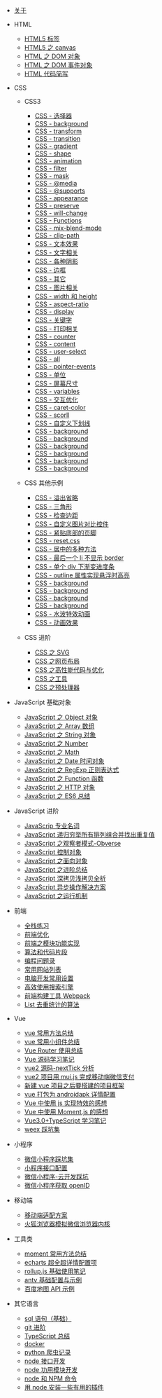 - [关于](/docs/about.md)

- HTML

  - [HTML5 标签](/docs/html/HTML5标签.md)
  - [HTML5 之 canvas](/docs/html/HTML5之canvas.md)
  - [HTML 之 DOM 对象](/docs/html/HTML之DOM对象.md)
  - [HTML 之 DOM 事件对象](/docs/html/HTML之DOM事件对象.md)
  - [HTML 代码简写](</docs/html/HTML代码简写：Emmet(ZenCoding)和Pug语法.md>)

- CSS

  - CSS3

    - [CSS - 选择器](/docs/css/css3/CSS-选择器.md)
    - [CSS - background](/docs/css/css3/CSS-background.md)
    - [CSS - transform](/docs/css/css3/CSS-transform.md)
    - [CSS - transition](/docs/css/css3/CSS-transition.md)
    - [CSS - gradient](/docs/css/css3/CSS-gradient.md)
    - [CSS - shape](/docs/css/css3/CSS-shape.md)
    - [CSS - animation](/docs/css/css3/CSS-animation.md)
    - [CSS - filter](/docs/css/css3/CSS-filter.md)
    - [CSS - mask](/docs/css/css3/CSS-mask.md)
    - [CSS - @media](/docs/css/css3/CSS-@media.md)
    - [CSS - @supports](/docs/css/css3/CSS-@supports.md)
    - [CSS - appearance](/docs/css/css3/CSS-appearance.md)
    - [CSS - preserve](/docs/css/css3/CSS-preserve.md)
    - [CSS - will-change](/docs/css/css3/CSS-will-change.md)
    - [CSS - Functions](/docs/css/css3/CSS-Functions.md)
    - [CSS - mix-blend-mode](/docs/css/css3/CSS-mix-blend-mode.md)
    - [CSS - clip-path](/docs/css/css3/CSS-clip-path.md)
    - [CSS - 文本效果](/docs/css/css3/CSS-文本效果.md)
    - [CSS - 文字相关](/docs/css/css3/CSS-文字相关.md)
    - [CSS - 各种阴影](/docs/css/css3/CSS-各种阴影.md)
    - [CSS - 边框](/docs/css/css3/CSS-边框.md)
    - [CSS - 其它](/docs/css/css3/CSS-其它.md)
    - [CSS - 图片相关](/docs/css/css3/CSS-图片相关.md)
    - [CSS - width 和 height](/docs/css/css3/CSS-width和height.md)
    - [CSS - aspect-ratio](/docs/css/css3/CSS-aspect-ratio.md)
    - [CSS - display](/docs/css/css3/CSS-display.md)
    - [CSS - 关键字](/docs/css/css3/CSS-关键字.md)
    - [CSS - 打印相关](/docs/css/css3/CSS-打印相关.md)
    - [CSS - counter](/docs/css/css3/CSS-counter.md)
    - [CSS - content](/docs/css/css3/CSS-content.md)
    - [CSS - user-select](/docs/css/css3/CSS-user-select.md)
    - [CSS - all](/docs/css/css3/CSS-all.md)
    - [CSS - pointer-events](/docs/css/css3/CSS-pointer-events.md)
    - [CSS - 单位](/docs/css/css3/CSS-单位.md)
    - [CSS - 屏幕尺寸](/docs/css/css3/CSS-屏幕尺寸.md)
    - [CSS - variables](/docs/css/css3/CSS-variables.md)
    - [CSS - 交互优化](/docs/css/css3/CSS-交互优化.md)
    - [CSS - caret-color](/docs/css/css3/CSS-caret-color.md)
    - [CSS - scorll](/docs/css/css3/CSS-scorll.md)
    - [CSS - 自定义下划线](/docs/css/css3/CSS-自定义下划线.md)
    - [CSS - background](/docs/css/css3/CSS-background.md)
    - [CSS - background](/docs/css/css3/CSS-background.md)
    - [CSS - background](/docs/css/css3/CSS-background.md)
    - [CSS - background](/docs/css/css3/CSS-background.md)
    - [CSS - background](/docs/css/css3/CSS-background.md)
    - [CSS - background](/docs/css/css3/CSS-background.md)

  - CSS 其他示例

    - [CSS - 溢出省略](/docs/css/examples/CSS-溢出省略.md)
    - [CSS - 三角形](/docs/css/examples/CSS-三角形.md)
    - [CSS - 检查边距](/docs/css/examples/CSS-检查边距.md)
    - [CSS - 自定义图片对比控件](/docs/css/examples/CSS-自定义图片对比控件.md)
    - [CSS - 紧贴底部的页脚](/docs/css/examples/CSS-紧贴底部的页脚.md)
    - [CSS - reset.css](/docs/css/examples/CSS-reset.css.md)
    - [CSS - 居中的多种方法](/docs/css/examples/CSS-居中的多种方法.md)
    - [CSS - 最后一个 li 不显示 border](/docs/css/examples/CSS-最后一个li不显示border.md)
    - [CSS - 单个 div 下渐变进度条](/docs/css/examples/CSS-单个div下渐变进度条.md)
    - [CSS - outline 属性实现悬浮时高亮](/docs/css/examples/CSS-outline属性实现悬浮时高亮.md)
    - [CSS - background](/docs/css/examples/CSS-background.md)
    - [CSS - background](/docs/css/examples/CSS-background.md)
    - [CSS - background](/docs/css/examples/CSS-background.md)
    - [CSS - background](/docs/css/examples/CSS-background.md)
    - [CSS - 水波特效动画](/docs/css/examples/CSS-水波特效动画.md)
    - [CSS - 动画效果](/docs/css/examples/css-动画效果.md)

  - CSS 进阶

    <!-- - [CSS 之 CSS3 样式](/docs/css/CSS之CSS3样式.md) -->

    - [CSS 之 SVG](/docs/css/CSS之SVG.md)
    - [CSS 之网页布局](/docs/css/CSS之网页布局.md)
      <!-- - [CSS 之进阶总结](/docs/css/CSS之进阶总结.md) -->
      <!-- - [CSS 之实现各种功能](/docs/css/CSS之实现各种功能.md) -->
    - [CSS 之高性能代码与优化](/docs/css/CSS之高性能代码与优化.md)
    - [CSS 之工具](/docs/css/CSS之工具：PostCSS、CSS-in-JS、CSS-Moudles.md)
    - [CSS 之预处理器](</docs/css/CSS之预处理器：Scss(Sass)、Less、stylus.md>)

- JavaScript 基础对象

  - [JavaScript 之 Object 对象](/docs/JavaScript-Object/JavaScript之Object对象.md)
  - [JavaScript 之 Array 数组](/docs/JavaScript-Object/JavaScript之Array数组.md)
  - [JavaScript 之 String 对象](/docs/JavaScript-Object/JavaScript之String对象.md)
  - [JavaScript 之 Number](/docs/JavaScript-Object/JavaScript之Number.md)
  - [JavaScript 之 Math](/docs/JavaScript-Object/JavaScript之Math.md)
  - [JavaScript 之 Date 时间对象](/docs/JavaScript-Object/JavaScript之Date时间对象.md)
  - [JavaScript 之 RegExp 正则表达式](/docs/JavaScript-Object/JavaScript之RegExp正则表达式.md)
  - [JavaScript 之 Function 函数](/docs/JavaScript-Object/JavaScript之Function函数.md)
  - [JavaScript 之 HTTP 对象](/docs/JavaScript-Object/JavaScript之HTTP对象.md)
  - [JavaScript 之 ES6 总结](/docs/JavaScript-Object/JavaScript之ES6总结.md)

- JavaScript 进阶

  - [JavaScrip 专业名词](docs/JavaScript/JavaScrip专业名词.md)
  - [JavaScript 递归穷举所有排列组合并找出重复值](docs/JavaScript/JavaScript递归穷举所有排列组合并找出重复值.md)
  - [JavaScript 之观察者模式-Obverse](/docs/JavaScript/JavaScript之观察者模式-Obverse.md)
  - [JavaScript 控制对象](/docs/JavaScript/JavaScript控制对象.md)
  - [JavaScript 之面向对象](/docs/JavaScript/JavaScript之面向对象.md)
  - [JavaScript 之进阶总结](/docs/JavaScript/JavaScript之进阶总结.md)
  - [JavaScript 深拷贝浅拷贝全析](/docs/JavaScript/JavaScript深拷贝浅拷贝全析.md)
  - [JavaScript 异步操作解决方案](/docs/JavaScript/JavaScript异步操作解决方案.md)
  - [JavaScript 之运行机制](/docs/JavaScript/JavaScript之运行机制.md)

- 前端

  - [全栈练习](/docs/web/全栈练习.md)
  - [前端优化](/docs/web/前端优化方案.md)
  - [前端之模块功能实现](/docs/web/前端之模块功能实现.md)
  - [算法和代码片段](/docs/web/算法和代码片段.md)
  - [编程问题录](/docs/web/编程问题录.md)
  - [常用网站列表](/docs/web/常用网站列表.md)
  - [电脑开发常用设置](/docs/web/电脑开发常用设置.md)
  - [高效使用搜索引擎](/docs/web/高效使用搜索引擎.md)
  - [前端构建工具 Webpack](/docs/web/前端构建工具Webpack.md)
  - [List 去重统计的算法](/docs/web/List去重统计的算法.md)

- Vue

  - [vue 常用方法总结](/docs/vue/vue常用方法总结.md)
  - [vue 常用小组件总结](/docs/vue/vue常用小组件总结.md)
  - [Vue Router 使用总结](/docs/vue/Vue-Router-使用总结.md)
  - [Vue 源码学习笔记](/docs/vue/Vue源码学习笔记.md)
  - [vue2 源码-nextTick 分析](/docs/vue/vue2源码-nextTick分析：MutationObserver和MessageChannel.md)
  - [vue2 项目用 mui.js 完成移动端微信支付](/docs/vue/vue2项目用mui.js完成移动端微信支付.md)
  - [新建 vue 项目之后要搭建的项目框架](/docs/vue/新建vue项目之后要搭建的项目框架.md)
  - [vue 打包为 androidapk 详情配置](/docs/vue/vue打包为android-apk详情配置.md)
  - [Vue 中使用 js 实现特效的感想](/docs/vue/Vue中使用js实现特效的感想.md)
  - [Vue 中使用 Moment.js 的感想](/docs/vue/Vue中使用Moment.js的感想.md)
  - [Vue3.0+TypeScript 学习笔记](/docs/vue/Vue3.0+TypeScript学习笔记.md)
  - [weex 踩坑集](/docs/vue/weex踩坑集.md)

- 小程序

  - [微信小程序踩坑集](/docs/mp.weixin/微信小程序踩坑集.md)
  - [小程序接口配置](/docs/mp.weixin/小程序接口配置.md)
  - [微信小程序-云开发踩坑](/docs/mp.weixin/微信小程序-云开发踩坑.md)
  - [微信小程序获取 openID](/docs/mp.weixin/微信小程序获取openID（纯前端）.md)

- 移动端

  - [移动端适配方案](/docs/mobile/移动端适配方案.md)
  - [火狐浏览器模拟微信浏览器内核](/docs/mobile/火狐浏览器模拟微信浏览器内核.md)

- 工具类

  - [moment 常用方法总结](/docs/tool/moment常用方法总结.md)
  - [echarts 超全超详情配置项](/docs/tool/echarts超全超详情配置项.md)
  - [rollup.js 基础使用笔记](/docs/tool/rollup.js基础使用笔记.md)
  - [antv 基础配置与示例](/docs/tool/antv基础配置与示例.md)
  - [百度地图 API 示例](/docs/tool/百度地图API示例.md)

- 其它语言
  - [sql 语句（基础）](/docs/other-program/sql语句（基础）.md)
  - [git 进阶](/docs/other-program/git进阶.md)
  - [TypeScript 总结](/docs/other-program/TypeScript总结.md)
  - [docker](/docs/other-program/docker.md)
  - [python 爬虫记录](/docs/other-program/python爬虫记录.md)
  - [node 接口开发](/docs/other-program/node接口开发.md)
  - [node 功用模块开发](/docs/other-program/node功用模块开发.md)
  - [node 和 NPM 命令](/docs/other-program/node和NPM命令.md)
  - [用 node 安装一些有用的插件](/docs/other-program/用node安装一些有用的插件.md)
